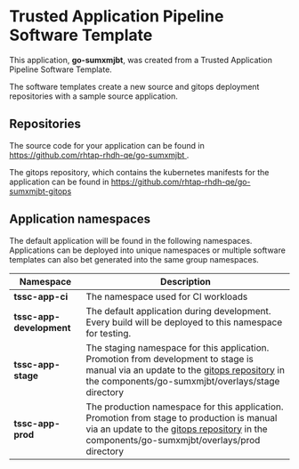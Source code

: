 # Trusted Application Pipeline Software Template

This application, **go-sumxmjbt**, was created from a Trusted Application Pipeline Software Template.

The software templates create a new source and gitops deployment repositories with a sample source application. 

## Repositories

The source code for your application can be found in [https://github.com/rhtap-rhdh-qe/go-sumxmjbt ](https://github.com/rhtap-rhdh-qe/go-sumxmjbt ).
 
The gitops repository, which contains the kubernetes manifests for the application can be found in 
[https://github.com/rhtap-rhdh-qe/go-sumxmjbt-gitops ](https://github.com/rhtap-rhdh-qe/go-sumxmjbt-gitops ) 

## Application namespaces 

The default application will be found in the following namespaces. Applications can be deployed into unique namespaces or multiple software templates can also bet generated into the same group namespaces.  

|  Namespace   |  Description   |  
| -------- | -------- |
| **tssc-app-ci** | The namespace used for CI workloads |
| **tssc-app-development** | The default application during development. Every build will be deployed to this namespace for testing. |
| **tssc-app-stage** | The staging namespace for this application. Promotion from development to stage is manual via an update to the [gitops repository](https://github.com/rhtap-rhdh-qe/go-sumxmjbt-gitops ) in the components/go-sumxmjbt/overlays/stage directory |
| **tssc-app-prod** | The production namespace for this application. Promotion from stage to production is manual via an update to the [gitops repository](https://github.com/rhtap-rhdh-qe/go-sumxmjbt-gitops ) in the components/go-sumxmjbt/overlays/prod directory |